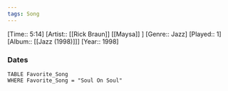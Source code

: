 ```yaml
---
tags: Song  
---
```

[Time:: 5:14]
[Artist:: [[Rick Braun]] [[Maysa]] ]
[Genre:: Jazz]
[Played:: 1]
[Album:: [[Jazz (1998)]]]
[Year:: 1998]
### Dates
````dataview
TABLE Favorite_Song
WHERE Favorite_Song = "Soul On Soul"
````
